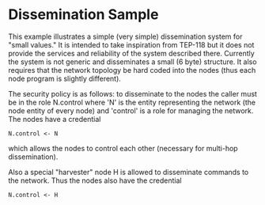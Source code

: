 
Dissemination Sample
====================

This example illustrates a simple (very simple) dissemination system for "small values." It is
intended to take inspiration from TEP-118 but it does not provide the services and reliability
of the system described there. Currently the system is not generic and disseminates a small (6
byte) structure. It also requires that the network topology be hard coded into the nodes (thus
each node program is slightly different).

The security policy is as follows: to disseminate to the nodes the caller must be in the role
N.control where 'N' is the entity representing the network (the node entity of every node) and
'control' is a role for managing the network. The nodes have a credential

    N.control <- N

which allows the nodes to control each other (necessary for multi-hop dissemination).

Also a special "harvester" node H is allowed to disseminate commands to the network. Thus the
nodes also have the credential

    N.control <- H

